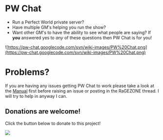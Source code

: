 # PW Chat #
  * Run a Perfect World private server?
  * Have multiple GM's helping you run the show?
  * Want other GM's to have the ability to see what people are saying?
If **you** answered yes to _any_ of these questions then PW Chat is for you!

![https://pw-chat.googlecode.com/svn/wiki-images/PW%20Chat.png](https://pw-chat.googlecode.com/svn/wiki-images/PW%20Chat.png)

# Problems? #
If you are having any issues getting PW Chat to work please take a look at the [Manual](Manual.md) first before raising an issue or posting in the RaGEZONE thread. I will try to help in anyway I can.


## Donations are welcome! ##
Click the button below to donate to this project!

[![](https://www.paypalobjects.com/en_US/i/btn/btn_donate_LG.gif)](https://www.paypal.com/cgi-bin/webscr?cmd=_donations&business=JWVGWVVA6MC92&lc=US&item_name=pw%2dchat&currency_code=USD&bn=PP%2dDonationsBF%3abtn_donate_LG%2egif%3aNonHosted)